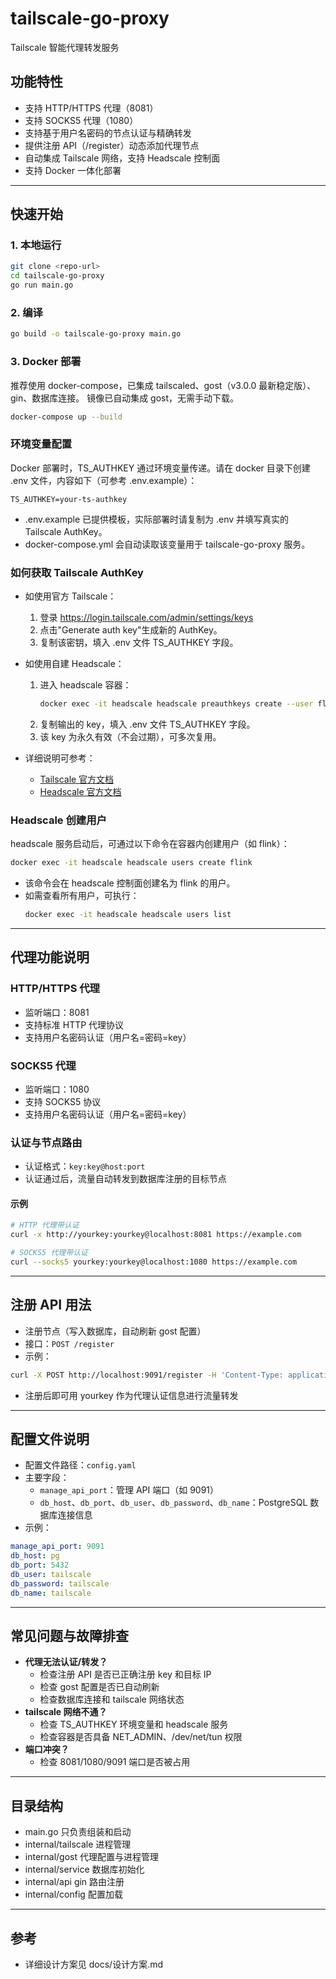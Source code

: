 # tailscale-go-proxy

Tailscale 智能代理转发服务

## 功能特性
- 支持 HTTP/HTTPS 代理（8081）
- 支持 SOCKS5 代理（1080）
- 支持基于用户名密码的节点认证与精确转发
- 提供注册 API（/register）动态添加代理节点
- 自动集成 Tailscale 网络，支持 Headscale 控制面
- 支持 Docker 一体化部署

---

## 快速开始

### 1. 本地运行
```bash
git clone <repo-url>
cd tailscale-go-proxy
go run main.go
```

### 2. 编译
```bash
go build -o tailscale-go-proxy main.go
```

### 3. Docker 部署
推荐使用 docker-compose，已集成 tailscaled、gost（v3.0.0 最新稳定版）、gin、数据库连接。
镜像已自动集成 gost，无需手动下载。
```bash
docker-compose up --build
```

### 环境变量配置

Docker 部署时，TS_AUTHKEY 通过环境变量传递。请在 docker 目录下创建 .env 文件，内容如下（可参考 .env.example）：

```env
TS_AUTHKEY=your-ts-authkey
```

- .env.example 已提供模板，实际部署时请复制为 .env 并填写真实的 Tailscale AuthKey。
- docker-compose.yml 会自动读取该变量用于 tailscale-go-proxy 服务。

### 如何获取 Tailscale AuthKey

- 如使用官方 Tailscale：
  1. 登录 https://login.tailscale.com/admin/settings/keys
  2. 点击"Generate auth key"生成新的 AuthKey。
  3. 复制该密钥，填入 .env 文件 TS_AUTHKEY 字段。

- 如使用自建 Headscale：
  1. 进入 headscale 容器：
     ```bash
     docker exec -it headscale headscale preauthkeys create --user flink --reusable --expiration 999999
     ```
  2. 复制输出的 key，填入 .env 文件 TS_AUTHKEY 字段。
  3. 该 key 为永久有效（不会过期），可多次复用。

- 详细说明可参考：
  - [Tailscale 官方文档](https://tailscale.com/kb/1085/auth-keys)
  - [Headscale 官方文档](https://headscale.net/docs/)

### Headscale 创建用户

headscale 服务启动后，可通过以下命令在容器内创建用户（如 flink）：

```bash
docker exec -it headscale headscale users create flink
```

- 该命令会在 headscale 控制面创建名为 flink 的用户。
- 如需查看所有用户，可执行：
  ```bash
  docker exec -it headscale headscale users list
  ```

---

## 代理功能说明

### HTTP/HTTPS 代理
- 监听端口：8081
- 支持标准 HTTP 代理协议
- 支持用户名密码认证（用户名=密码=key）

### SOCKS5 代理
- 监听端口：1080
- 支持 SOCKS5 协议
- 支持用户名密码认证（用户名=密码=key）

### 认证与节点路由
- 认证格式：`key:key@host:port`
- 认证通过后，流量自动转发到数据库注册的目标节点

#### 示例
```bash
# HTTP 代理带认证
curl -x http://yourkey:yourkey@localhost:8081 https://example.com

# SOCKS5 代理带认证
curl --socks5 yourkey:yourkey@localhost:1080 https://example.com
```

---

## 注册 API 用法

- 注册节点（写入数据库，自动刷新 gost 配置）
- 接口：`POST /register`
- 示例：
```bash
curl -X POST http://localhost:9091/register -H 'Content-Type: application/json' -d '{"key": "961gAM7I-TqrYaYBoUjM_WDU"}'
```
- 注册后即可用 yourkey 作为代理认证信息进行流量转发

---

## 配置文件说明

- 配置文件路径：`config.yaml`
- 主要字段：
  - `manage_api_port`：管理 API 端口（如 9091）
  - `db_host`、`db_port`、`db_user`、`db_password`、`db_name`：PostgreSQL 数据库连接信息
- 示例：
```yaml
manage_api_port: 9091
db_host: pg
db_port: 5432
db_user: tailscale
db_password: tailscale
db_name: tailscale
```

---

## 常见问题与故障排查

- **代理无法认证/转发？**
  - 检查注册 API 是否已正确注册 key 和目标 IP
  - 检查 gost 配置是否已自动刷新
  - 检查数据库连接和 tailscale 网络状态
- **tailscale 网络不通？**
  - 检查 TS_AUTHKEY 环境变量和 headscale 服务
  - 检查容器是否具备 NET_ADMIN、/dev/net/tun 权限
- **端口冲突？**
  - 检查 8081/1080/9091 端口是否被占用

---

## 目录结构
- main.go 只负责组装和启动
- internal/tailscale 进程管理
- internal/gost 代理配置与进程管理
- internal/service 数据库初始化
- internal/api gin 路由注册
- internal/config 配置加载

---

## 参考
- 详细设计方案见 docs/设计方案.md 